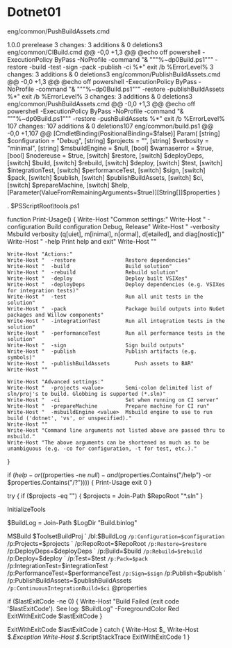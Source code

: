 # Dotnet01
eng/common/PushBuildAssets.cmd
<?xml version="1.0" encoding="utf-8"?>
<Project ToolsVersion="4.0" xmlns="http://schemas.microsoft.com/developer/msbuild/2003">
  <PropertyGroup>
    <VersionPrefix>1.0.0</VersionPrefix>
    <PreReleaseVersionLabel>prerelease</PreReleaseVersionLabel>
  </PropertyGroup>
</Project>
 3 changes: 3 additions & 0 deletions3  
eng/common/CIBuild.cmd
@@ -0,0 +1,3 @@
@echo off
powershell -ExecutionPolicy ByPass -NoProfile -command "& """%~dp0Build.ps1""" -restore -build -test -sign -pack -publish -ci %*"
exit /b %ErrorLevel%
 3 changes: 3 additions & 0 deletions3  
eng/common/PublishBuildAssets.cmd
@@ -0,0 +1,3 @@
@echo off
powershell -ExecutionPolicy ByPass -NoProfile -command "& """%~dp0Build.ps1""" -restore -publishBuildAssets %*"
exit /b %ErrorLevel%
 3 changes: 3 additions & 0 deletions3  
eng/common/PushBuildAssets.cmd
@@ -0,0 +1,3 @@
@echo off
powershell -ExecutionPolicy ByPass -NoProfile -command "& """%~dp0Build.ps1""" -restore -pushBuildAssets %*"
exit /b %ErrorLevel%
 107 changes: 107 additions & 0 deletions107  
eng/common/build.ps1
@@ -0,0 +1,107 @@
[CmdletBinding(PositionalBinding=$false)]
Param(
  [string] $configuration = "Debug",
  [string] $projects = "",
  [string] $verbosity = "minimal",
  [string] $msbuildEngine = $null,
  [bool] $warnaserror = $true,
  [bool] $nodereuse = $true,
  [switch] $restore,
  [switch] $deployDeps,
  [switch] $build,
  [switch] $rebuild,
  [switch] $deploy,
  [switch] $test,
  [switch] $integrationTest,
  [switch] $performanceTest,
  [switch] $sign,
  [switch] $pack,
  [switch] $publish,
  [switch] $publishBuildAssets,
  [switch] $ci,
  [switch] $prepareMachine,
  [switch] $help,
  [Parameter(ValueFromRemainingArguments=$true)][String[]]$properties
)

. $PSScriptRoot\tools.ps1

function Print-Usage() {
    Write-Host "Common settings:"
    Write-Host "  -configuration <value>  Build configuration Debug, Release"
    Write-Host "  -verbosity <value>      Msbuild verbosity (q[uiet], m[inimal], n[ormal], d[etailed], and diag[nostic])"
    Write-Host "  -help                   Print help and exit"
    Write-Host ""

    Write-Host "Actions:"
    Write-Host "  -restore                Restore dependencies"
    Write-Host "  -build                  Build solution"
    Write-Host "  -rebuild                Rebuild solution"
    Write-Host "  -deploy                 Deploy built VSIXes"
    Write-Host "  -deployDeps             Deploy dependencies (e.g. VSIXes for integration tests)"
    Write-Host "  -test                   Run all unit tests in the solution"
    Write-Host "  -pack                   Package build outputs into NuGet packages and Willow components"
    Write-Host "  -integrationTest        Run all integration tests in the solution"
    Write-Host "  -performanceTest        Run all performance tests in the solution"
    Write-Host "  -sign                   Sign build outputs"
    Write-Host "  -publish                Publish artifacts (e.g. symbols)"
    Write-Host "  -publishBuildAssets        Push assets to BAR"
    Write-Host ""

    Write-Host "Advanced settings:"
    Write-Host "  -projects <value>       Semi-colon delimited list of sln/proj's to build. Globbing is supported (*.sln)"
    Write-Host "  -ci                     Set when running on CI server"
    Write-Host "  -prepareMachine         Prepare machine for CI run"
    Write-Host "  -msbuildEngine <value>  Msbuild engine to use to run build ('dotnet', 'vs', or unspecified)."
    Write-Host ""
    Write-Host "Command line arguments not listed above are passed thru to msbuild."
    Write-Host "The above arguments can be shortened as much as to be unambiguous (e.g. -co for configuration, -t for test, etc.)."
}

if ($help -or (($properties -ne $null) -and ($properties.Contains("/help") -or $properties.Contains("/?")))) {
  Print-Usage
  exit 0
}

try {
  if ($projects -eq "") {
    $projects = Join-Path $RepoRoot "*.sln"
  }

  InitializeTools

  $BuildLog = Join-Path $LogDir "Build.binlog"

  MSBuild $ToolsetBuildProj `
    /bl:$BuildLog `
    /p:Configuration=$configuration `
    /p:Projects=$projects `
    /p:RepoRoot=$RepoRoot `
    /p:Restore=$restore `
    /p:DeployDeps=$deployDeps `
    /p:Build=$build `
    /p:Rebuild=$rebuild `
    /p:Deploy=$deploy `
    /p:Test=$test `
    /p:Pack=$pack `
    /p:IntegrationTest=$integrationTest `
    /p:PerformanceTest=$performanceTest `
    /p:Sign=$sign `
    /p:Publish=$publish `
    /p:PublishBuildAssets=$publishBuildAssets `
    /p:ContinuousIntegrationBuild=$ci `
    @properties

  if ($lastExitCode -ne 0) {
    Write-Host "Build Failed (exit code '$lastExitCode'). See log: $BuildLog" -ForegroundColor Red
    ExitWithExitCode $lastExitCode
  }

  ExitWithExitCode $lastExitCode
}
catch {
  Write-Host $_
  Write-Host $_.Exception
  Write-Host $_.ScriptStackTrace
  ExitWithExitCode 1
}
